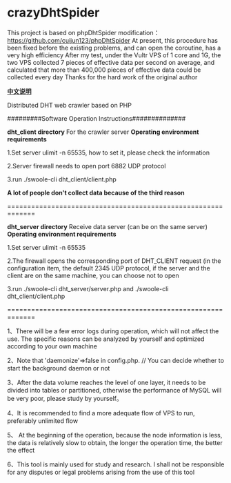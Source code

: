 crazyDhtSpider
======
  This project is based on phpDhtSpider modification：https://github.com/cuijun123/phpDhtSpider
  At present, this procedure has been fixed before the existing problems, and can open the coroutine, has a very high efficiency
  After my test, under the Vultr VPS of 1 core and 1G, the two VPS collected 7 pieces of effective data per second on average, and calculated that more than 400,000 pieces of effective data could be collected every day
  Thanks for the hard work of the original author

**[中文说明](README_CN.md)**

Distributed DHT web crawler based on PHP

#########Software Operation Instructions##############

**dht_client directory** For the crawler server **Operating environment requirements**

1.Set server ulimit -n 65535, how to set it, please check the information

2.Server firewall needs to open port 6882 UDP protocol

3.run ./swoole-cli dht_client/client.php

**A lot of people don't collect data because of the third reason**

=============================================================

**dht_server directory** Receive data server (can be on the same server) **Operating environment requirements**

1.Set server ulimit -n 65535

2.The firewall opens the corresponding port of DHT_CLIENT request (in the configuration item, the default 2345 UDP protocol, if the server and the client are on the same machine, you can choose not to open

3.run ./swoole-cli dht_server/server.php and ./swoole-cli dht_client/client.php

=============================================================

1、There will be a few error logs during operation, which will not affect the use. The specific reasons can be analyzed by yourself and optimized according to your own machine

2、Note that 'daemonize'=>false in config.php. // You can decide whether to start the background daemon or not

3、After the data volume reaches the level of one layer, it needs to be divided into tables or partitioned, otherwise the performance of MySQL will be very poor, please study by yourself。

4、It is recommended to find a more adequate flow of VPS to run, preferably unlimited flow

5、 At the beginning of the operation, because the node information is less, the data is relatively slow to obtain, the longer the operation time, the better the effect

6、This tool is mainly used for study and research. I shall not be responsible for any disputes or legal problems arising from the use of this tool


